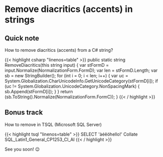 # Remove diacritics (accents) in strings


## Quick note

How to remove diacritics (accents) from a C# string?

{{< highlight csharp "linenos=table" >}}
public static string RemoveDiacritics(this string input)
{
    var stFormD = input.Normalize(NormalizationForm.FormD);
    var len = stFormD.Length;
    var sb = new StringBuilder();
    for (int i = 0; i < len; i++)
    {
        var uc = System.Globalization.CharUnicodeInfo.GetUnicodeCategory(stFormD[i]);
        if (uc != System.Globalization.UnicodeCategory.NonSpacingMark)
        {
            sb.Append(stFormD[i]);
        }
    }
    return (sb.ToString().Normalize(NormalizationForm.FormC));
}
{{< / highlight >}}

## Bonus track

How to remove in TSQL (Microsoft SQL Server)

{{< highlight tsql "linenos=table" >}}
SELECT 'àéêöhello!' Collate SQL_Latin1_General_CP1253_CI_AI
{{< / highlight >}}

See you soon! :wink:


